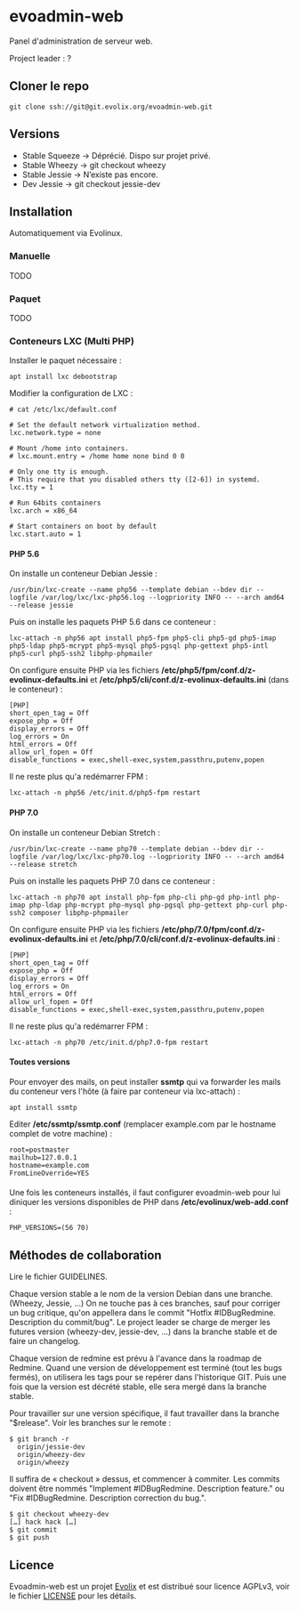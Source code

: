 # evoadmin-web

Panel d'administration de serveur web.


Project leader : ?

## Cloner le repo

```
git clone ssh://git@git.evolix.org/evoadmin-web.git
```

## Versions

 * Stable Squeeze → Déprécié. Dispo sur projet privé.
 * Stable Wheezy → git checkout wheezy
 * Stable Jessie → N’existe pas encore.
 * Dev Jessie → git checkout jessie-dev


## Installation

Automatiquement via Evolinux.

### Manuelle

TODO

### Paquet

TODO

### Conteneurs LXC (Multi PHP)

Installer le paquet nécessaire :

~~~
apt install lxc debootstrap
~~~

Modifier la configuration de LXC :

~~~
# cat /etc/lxc/default.conf

# Set the default network virtualization method.
lxc.network.type = none

# Mount /home into containers.
# lxc.mount.entry = /home home none bind 0 0

# Only one tty is enough.
# This require that you disabled others tty ([2-6]) in systemd.
lxc.tty = 1

# Run 64bits containers
lxc.arch = x86_64

# Start containers on boot by default
lxc.start.auto = 1
~~~

#### PHP 5.6

On installe un conteneur Debian Jessie :

~~~
/usr/bin/lxc-create --name php56 --template debian --bdev dir --logfile /var/log/lxc/lxc-php56.log --logpriority INFO -- --arch amd64 --release jessie
~~~

Puis on installe les paquets PHP 5.6 dans ce conteneur :

~~~
lxc-attach -n php56 apt install php5-fpm php5-cli php5-gd php5-imap php5-ldap php5-mcrypt php5-mysql php5-pgsql php-gettext php5-intl php5-curl php5-ssh2 libphp-phpmailer
~~~

On configure ensuite PHP via les fichiers **/etc/php5/fpm/conf.d/z-evolinux-defaults.ini** et **/etc/php5/cli/conf.d/z-evolinux-defaults.ini** (dans le conteneur) :

~~~
[PHP]
short_open_tag = Off
expose_php = Off
display_errors = Off
log_errors = On
html_errors = Off
allow_url_fopen = Off
disable_functions = exec,shell-exec,system,passthru,putenv,popen
~~~

Il ne reste plus qu'a redémarrer FPM :

~~~
lxc-attach -n php56 /etc/init.d/php5-fpm restart
~~~

#### PHP 7.0

On installe un conteneur Debian Stretch :

~~~
/usr/bin/lxc-create --name php70 --template debian --bdev dir --logfile /var/log/lxc/lxc-php70.log --logpriority INFO -- --arch amd64 --release stretch
~~~

Puis on installe les paquets PHP 7.0 dans ce conteneur :

~~~
lxc-attach -n php70 apt install php-fpm php-cli php-gd php-intl php-imap php-ldap php-mcrypt php-mysql php-pgsql php-gettext php-curl php-ssh2 composer libphp-phpmailer
~~~

On configure ensuite PHP via les fichiers **/etc/php/7.0/fpm/conf.d/z-evolinux-defaults.ini** et **/etc/php/7.0/cli/conf.d/z-evolinux-defaults.ini** :

~~~
[PHP]
short_open_tag = Off
expose_php = Off
display_errors = Off
log_errors = On
html_errors = Off
allow_url_fopen = Off
disable_functions = exec,shell-exec,system,passthru,putenv,popen
~~~

Il ne reste plus qu'a redémarrer FPM :

~~~
lxc-attach -n php70 /etc/init.d/php7.0-fpm restart
~~~

#### Toutes versions

Pour envoyer des mails, on peut installer **ssmtp** qui va forwarder les mails du conteneur vers l'hôte (à faire par conteneur via lxc-attach) :

~~~
apt install ssmtp
~~~

Editer **/etc/ssmtp/ssmtp.conf** (remplacer example.com par le hostname complet de votre machine) :

~~~
root=postmaster
mailhub=127.0.0.1
hostname=example.com
FromLineOverride=YES
~~~

####

Une fois les conteneurs installés, il faut configurer evoadmin-web pour lui diniquer les versions disponibles de PHP dans **/etc/evolinux/web-add.conf** :

~~~
PHP_VERSIONS=(56 70)
~~~

## Méthodes de collaboration

Lire le fichier GUIDELINES.

Chaque version stable a le nom de la version Debian dans une branche. (Wheezy, Jessie, …)
On ne touche pas à ces branches, sauf pour corriger un bug critique, 
qu'on appellera dans le commit "Hotfix #IDBugRedmine. Description du commit/bug".
Le project leader se charge de merger les futures version (wheezy-dev, jessie-dev, …)
dans la branche stable et de faire un changelog.

Chaque version de redmine est prévu à l'avance dans la roadmap de Redmine.
Quand une version de développement est terminé (tout les bugs fermés), 
on utilisera les tags pour se repérer dans l'historique GIT. 
Puis une fois que la version est décrété stable, elle sera mergé dans la branche stable.

Pour travailler sur une version spécifique, il faut travailler dans la branche "$release".
Voir les branches sur le remote :

```
$ git branch -r 
  origin/jessie-dev
  origin/wheezy-dev
  origin/wheezy
```

Il suffira de « checkout » dessus, et commencer à commiter. Les commits doivent 
être nommés "Implement #IDBugRedmine. Description feature." ou 
"Fix #IDBugRedmine. Description correction du bug.".

```
$ git checkout wheezy-dev
[…] hack hack […]
$ git commit
$ git push
```

## Licence

Evoadmin-web est un projet [Evolix](https://evolix.com) et est distribué sour licence AGPLv3, voir le fichier [LICENSE](LICENSE) pour les détails.
